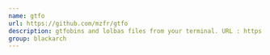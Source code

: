 ```yaml
---
name: gtfo
url: https://github.com/mzfr/gtfo
description: gtfobins and lolbas files from your terminal. URL : https://github.com/mzfr/gtfo Groups : blackarch blackarch-misc
group: blackarch
---
```

